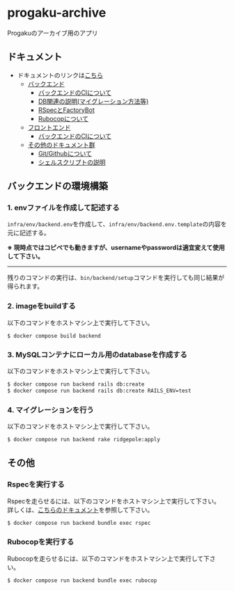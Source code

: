 # progaku-archive
Progakuのアーカイブ用のアプリ

## ドキュメント
- ドキュメントのリンクは[こちら](docs/)
  - [バックエンド](docs/backend/)
    - [バックエンドのCIについて](docs/backend/ci.md)
    - [DB関連の説明(マイグレーション方法等)](docs/backend/database.md)
    - [RSpecとFactoryBot](docs/backend/Rspec_FactoryBot.md)
    - [Rubocopについて](docs/backend/rubocop.md)
  - [フロントエンド](docs/frontend/)
    - [バックエンドのCIについて](docs/frontend/ci.md)
  - [その他のドキュメント群](docs/others/)
    - [Git/Githubについて](docs/others/git_and_github.md)
    - [シェルスクリプトの説明](docs/others/shell_script.md)

## バックエンドの環境構築
### 1. envファイルを作成して記述する
`infra/env/backend.env`を作成して、`infra/env/backend.env.template`の内容を元に記述する。

**※ 現時点ではコピペでも動きますが、usernameやpasswordは適宜変えて使用して下さい。**

---

残りのコマンドの実行は、`bin/backend/setup`コマンドを実行しても同じ結果が得られます。
### 2. imageをbuildする
以下のコマンドをホストマシン上で実行して下さい。
```
$ docker compose build backend
```

### 3. MySQLコンテナにローカル用のdatabaseを作成する
以下のコマンドをホストマシン上で実行して下さい。
```bash
$ docker compose run backend rails db:create
$ docker compose run backend rails db:create RAILS_ENV=test
```

### 4. マイグレーションを行う
以下のコマンドをホストマシン上で実行して下さい。
```bash
$ docker compose run backend rake ridgepole:apply
```

## その他

### Rspecを実行する
Rspecを走らせるには、以下のコマンドをホストマシン上で実行して下さい。
詳しくは、[こちらのドキュメント](docs/backend/Rspec_FactoryBot.md)を参照して下さい。
```bash
$ docker compose run backend bundle exec rspec
```

### Rubocopを実行する
Rubocopを走らせるには、以下のコマンドをホストマシン上で実行して下さい。
```bash
$ docker compose run backend bundle exec rubocop
```
